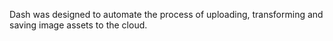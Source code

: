 Dash was designed to automate the process of uploading, transforming and saving image assets to the cloud.
